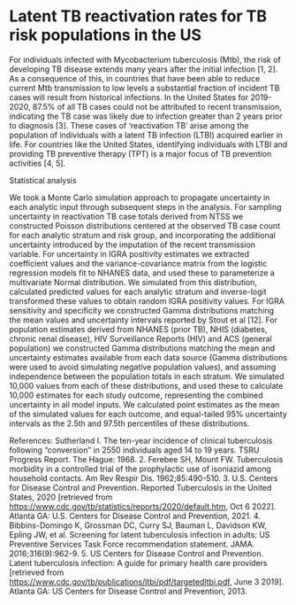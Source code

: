 
# Latent TB reactivation rates for TB risk populations in the US


For individuals infected with Mycobacterium tuberculosis (Mtb), the risk of developing TB disease extends many years after the initial infection [1, 2]. As a consequence of this, in countries that have been able to reduce current Mtb transmission to low levels a substantial fraction of incident TB cases will result from historical infections. In the United States for 2019-2020, 87.5% of all TB cases could not be attributed to recent transmission, indicating the TB case was likely due to infection greater than 2 years prior to diagnosis [3].  These cases of ‘reactivation TB’ arise among the population of individuals with a latent TB infection (LTBI) acquired earlier in life. For countries like the United States, identifying individuals with LTBI and providing TB preventive therapy (TPT) is a major focus of TB prevention activities [4, 5].

Statistical analysis

We took a Monte Carlo simulation approach to propagate uncertainty in each analytic input through subsequent steps in the analysis. For sampling uncertainty in reactivation TB case totals derived from NTSS we constructed Poisson distributions centered at the observed TB case count for each analytic stratum and risk group, and incorporating the additional uncertainty introduced by the imputation of the recent transmission variable. For uncertainty in IGRA positivity estimates we extracted coefficient values and the variance-covariance matrix from the logistic regression models fit to NHANES data, and used these to parameterize a multivariate Normal distribution. We simulated from this distribution, calculated predicted values for each analytic stratum and inverse-logit transformed these values to obtain random IGRA positivity values. For IGRA sensitivity and specificity we constructed Gamma distributions matching the mean values and uncertainty intervals reported by Stout et al [12]. For population estimates derived from NHANES (prior TB), NHIS (diabetes, chronic renal disease), HIV Surveillance Reports (HIV) and ACS (general population) we constructed Gamma distributions matching the mean and uncertainty estimates available from each data source (Gamma distributions were used to avoid simulating negative population values), and assuming independence between the population totals in each stratum. We simulated 10,000 values from each of these distributions, and used these to calculate 10,000 estimates for each study outcome, representing the combined uncertainty in all model inputs. We calculated point estimates as the mean of the simulated values for each outcome, and equal-tailed 95% uncertainty intervals as the 2.5th and 97.5th percentiles of these distributions.


References: 
	Sutherland I. The ten-year incidence of clinical tuberculosis following “conversion” in 2550 individuals aged 14 to 19 years. TSRU Progress Report. The Hague: 1968.
2.	Ferebee SH, Mount FW. Tuberculosis morbidity in a controlled trial of the prophylactic use of isoniazid among household contacts. Am Rev Respir Dis. 1962;85:490-510.
3.	U.S. Centers for Disease Control and Prevention. Reported Tuberculosis in the United States, 2020 [retrieved from https://www.cdc.gov/tb/statistics/reports/2020/default.htm, Oct 6 2022]. Atlanta GA: U.S. Centers for Disease Control and Prevention, 2021.
4.	Bibbins-Domingo K, Grossman DC, Curry SJ, Bauman L, Davidson KW, Epling JW, et al. Screening for latent tuberculosis infection in adults: US Preventive Services Task Force recommendation statement. JAMA. 2016;316(9):962-9.
5.	US Centers for Disease Control and Prevention. Latent tuberculosis infection: A guide for primary health care providers [retrieved from https://www.cdc.gov/tb/publications/ltbi/pdf/targetedltbi.pdf, June 3 2019]. Atlanta GA: US Centers for Disease Control and Prevention, 2013.
